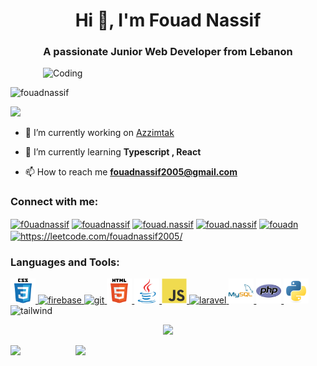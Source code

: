 <h1 align="center">Hi 👋, I'm Fouad Nassif</h1>
<h3 align="center">A passionate Junior Web Developer from Lebanon</h3>

<div style="display: flex; justify-content: center; align-items: center;">
    <img alt="Coding" alt="Coding" width="400" src="https://media1.giphy.com/media/RbDKaczqWovIugyJmW/giphy.gif">
</div>

<p align="left"> <img src="https://komarev.com/ghpvc/?username=fouadnassif&label=Profile%20views&color=0e75b6&style=flat" alt="fouadnassif" /> </p>

<p "> <img src="https://github-profile-trophy.vercel.app/?username=madushadhanushka&theme=juicyfresh&no-bg=true" /></p>

- 🔭 I’m currently working on [Azzimtak](https://github.com/FouadNassif/AAZIMTAK)

- 🌱 I’m currently learning **Typescript , React**

- 📫 How to reach me **fouadnassif2005@gmail.com**

<h3 align="left">Connect with me:</h3>
<p align="left">
<a href="https://twitter.com/f0uadnassif" target="blank"><img align="center" src="https://raw.githubusercontent.com/rahuldkjain/github-profile-readme-generator/master/src/images/icons/Social/twitter.svg" alt="f0uadnassif" height="30" width="40" /></a>
<a href="https://linkedin.com/in/fouadnassif" target="blank"><img align="center" src="https://raw.githubusercontent.com/rahuldkjain/github-profile-readme-generator/master/src/images/icons/Social/linked-in-alt.svg" alt="fouadnassif" height="30" width="40" /></a>
<a href="https://fb.com/fouad.nassif" target="blank"><img align="center" src="https://raw.githubusercontent.com/rahuldkjain/github-profile-readme-generator/master/src/images/icons/Social/facebook.svg" alt="fouad.nassif" height="30" width="40" /></a>
<a href="https://instagram.com/fouad.nassif" target="blank"><img align="center" src="https://raw.githubusercontent.com/rahuldkjain/github-profile-readme-generator/master/src/images/icons/Social/instagram.svg" alt="fouad.nassif" height="30" width="40" /></a>
<a href="https://www.codechef.com/users/fouadn" target="blank"><img align="center" src="https://cdn.jsdelivr.net/npm/simple-icons@3.1.0/icons/codechef.svg" alt="fouadn" height="30" width="40" /></a>
<a href="https://leetcode.com/fouadnassif2005/" target="blank"><img align="center" src="https://raw.githubusercontent.com/rahuldkjain/github-profile-readme-generator/master/src/images/icons/Social/leet-code.svg" alt="https://leetcode.com/fouadnassif2005/" height="30" width="40" /></a>
</p>

<h3 align="left">Languages and Tools:</h3>
<p align="left"> <a href="https://www.w3schools.com/css/" target="_blank" rel="noreferrer"> <img src="https://raw.githubusercontent.com/devicons/devicon/master/icons/css3/css3-original-wordmark.svg" alt="css3" width="40" height="40"/> </a> <a href="https://firebase.google.com/" target="_blank" rel="noreferrer"> <img src="https://www.vectorlogo.zone/logos/firebase/firebase-icon.svg" alt="firebase" width="40" height="40"/> </a> <a href="https://git-scm.com/" target="_blank" rel="noreferrer"> <img src="https://www.vectorlogo.zone/logos/git-scm/git-scm-icon.svg" alt="git" width="40" height="40"/> </a> <a href="https://www.w3.org/html/" target="_blank" rel="noreferrer"> <img src="https://raw.githubusercontent.com/devicons/devicon/master/icons/html5/html5-original-wordmark.svg" alt="html5" width="40" height="40"/> </a> <a href="https://www.java.com" target="_blank" rel="noreferrer"> <img src="https://raw.githubusercontent.com/devicons/devicon/master/icons/java/java-original.svg" alt="java" width="40" height="40"/> </a> <a href="https://developer.mozilla.org/en-US/docs/Web/JavaScript" target="_blank" rel="noreferrer"> <img src="https://raw.githubusercontent.com/devicons/devicon/master/icons/javascript/javascript-original.svg" alt="javascript" width="40" height="40"/> </a> <a href="https://laravel.com/" target="_blank" rel="noreferrer"> <img src="https://logospng.org/download/laravel/logo-laravel-icon-512.png" alt="laravel" width="40" height="40"/> </a> <a href="https://www.mysql.com/" target="_blank" rel="noreferrer"> <img src="https://raw.githubusercontent.com/devicons/devicon/master/icons/mysql/mysql-original-wordmark.svg" alt="mysql" width="40" height="40"/> </a> <a href="https://www.php.net" target="_blank" rel="noreferrer"> <img src="https://raw.githubusercontent.com/devicons/devicon/master/icons/php/php-original.svg" alt="php" width="40" height="40"/> </a> <a href="https://www.python.org" target="_blank" rel="noreferrer"> <img src="https://raw.githubusercontent.com/devicons/devicon/master/icons/python/python-original.svg" alt="python" width="40" height="40"/> </a> <img src="https://www.vectorlogo.zone/logos/tailwindcss/tailwindcss-icon.svg" alt="tailwind" width="40" height="40"/> </a>  </p>

<p align="center"><img width=400 src='https://github-readme-stats.vercel.app/api/top-langs/?username=joshxfi&theme=algoliak&show_icons=true&hide_border=true&layout=compact' /></p>

<p>
    <img align="right" width=400 src='https://github-readme-stats.vercel.app/api?username=fouadnassif&theme=tokyonight&show_icons=true&hide_border=true&count_private=true'/>
    <img width=400 src='https://github-readme-streak-stats.herokuapp.com/?user=fouadnassif&theme=tokyonight&hide_border=true' />
</p>
<!-- <p align="center"><img src="https://myreadme.vercel.app/api/embed/fouadnassif?panels=userstatistics,toprepositories,toplanguages,commitgraph" alt="reimaginedreadme" /></p> -->
